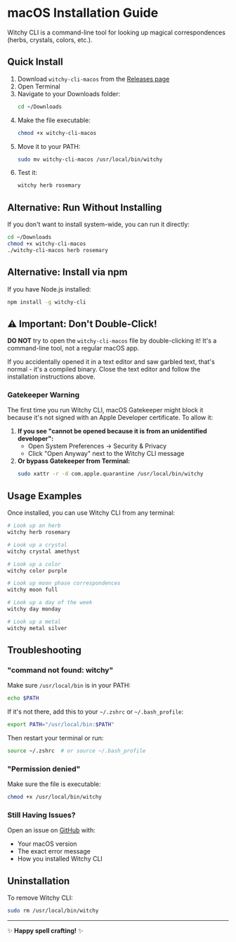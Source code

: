 # macOS Installation Guide

Witchy CLI is a command-line tool for looking up magical correspondences (herbs, crystals, colors, etc.).

## Quick Install

1. Download `witchy-cli-macos` from the [Releases page](https://github.com/the-amber-joy/witchyLookup/releases)
2. Open Terminal
3. Navigate to your Downloads folder:
   ```bash
   cd ~/Downloads
   ```
4. Make the file executable:
   ```bash
   chmod +x witchy-cli-macos
   ```
5. Move it to your PATH:
   ```bash
   sudo mv witchy-cli-macos /usr/local/bin/witchy
   ```
6. Test it:
   ```bash
   witchy herb rosemary
   ```

## Alternative: Run Without Installing

If you don't want to install system-wide, you can run it directly:

```bash
cd ~/Downloads
chmod +x witchy-cli-macos
./witchy-cli-macos herb rosemary
```

## Alternative: Install via npm

If you have Node.js installed:

```bash
npm install -g witchy-cli
```

## ⚠️ Important: Don't Double-Click!

**DO NOT** try to open the `witchy-cli-macos` file by double-clicking it! It's a command-line tool, not a regular macOS app.

If you accidentally opened it in a text editor and saw garbled text, that's normal - it's a compiled binary. Close the text editor and follow the installation instructions above.

### Gatekeeper Warning

The first time you run Witchy CLI, macOS Gatekeeper might block it because it's not signed with an Apple Developer certificate. To allow it:

1. **If you see "cannot be opened because it is from an unidentified developer":**
   - Open System Preferences → Security & Privacy
   - Click "Open Anyway" next to the Witchy CLI message
2. **Or bypass Gatekeeper from Terminal:**
   ```bash
   sudo xattr -r -d com.apple.quarantine /usr/local/bin/witchy
   ```

## Usage Examples

Once installed, you can use Witchy CLI from any terminal:

```bash
# Look up an herb
witchy herb rosemary

# Look up a crystal
witchy crystal amethyst

# Look up a color
witchy color purple

# Look up moon phase correspondences
witchy moon full

# Look up a day of the week
witchy day monday

# Look up a metal
witchy metal silver
```

## Troubleshooting

### "command not found: witchy"

Make sure `/usr/local/bin` is in your PATH:

```bash
echo $PATH
```

If it's not there, add this to your `~/.zshrc` or `~/.bash_profile`:

```bash
export PATH="/usr/local/bin:$PATH"
```

Then restart your terminal or run:

```bash
source ~/.zshrc  # or source ~/.bash_profile
```

### "Permission denied"

Make sure the file is executable:

```bash
chmod +x /usr/local/bin/witchy
```

### Still Having Issues?

Open an issue on [GitHub](https://github.com/the-amber-joy/witchyLookup/issues) with:

- Your macOS version
- The exact error message
- How you installed Witchy CLI

## Uninstallation

To remove Witchy CLI:

```bash
sudo rm /usr/local/bin/witchy
```

---

✨ **Happy spell crafting!** ✨
